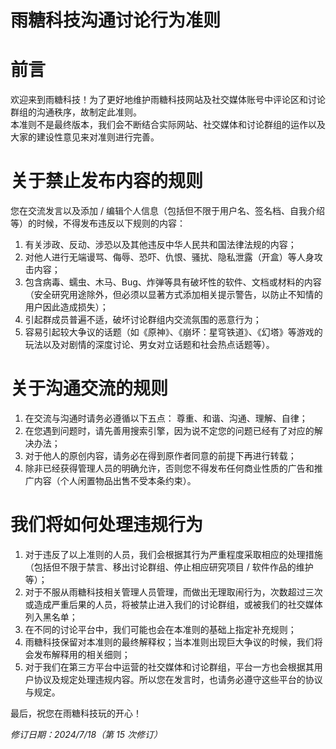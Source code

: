# 雨糖科技沟通讨论行为准则
# 前言
欢迎来到雨糖科技！为了更好地维护雨糖科技网站及社交媒体账号中评论区和讨论群组的沟通秩序，故制定此准则。<br>
本准则不是最终版本，我们会不断结合实际网站、社交媒体和讨论群组的运作以及大家的建设性意见来对准则进行完善。<br>

# 关于禁止发布内容的规则
您在交流发言以及添加 / 编辑个人信息（包括但不限于用户名、签名档、自我介绍等）的时候，不得发布违反以下规则的内容：
1. 有关涉政、反动、涉恐以及其他违反中华人民共和国法律法规的内容；
2. 对他人进行无端谩骂、侮辱、恐吓、仇恨、骚扰、隐私泄露（开盒）等人身攻击内容；
3. 包含病毒、蠕虫、木马、Bug、炸弹等具有破坏性的软件、文档或材料的内容（安全研究用途除外，但必须以显著方式添加相关提示警告，以防止不知情的用户因此造成损失）；
4. 引起群成员普遍不适，破坏讨论群组内交流氛围的恶意行为；
5. 容易引起较大争议的话题（如《原神》、《崩坏：星穹铁道》、《幻塔》等游戏的玩法以及对剧情的深度讨论、男女对立话题和社会热点话题等）。

# 关于沟通交流的规则
1. 在交流与沟通时请务必遵循以下五点： 尊重、和谐、沟通、理解、自律；
2. 在您遇到问题时，请先善用搜索引擎，因为说不定您的问题已经有了对应的解决办法；
3. 对于他人的原创内容，请务必在得到原作者同意的前提下再进行转载；
4. 除非已经获得管理人员的明确允许，否则您不得发布任何商业性质的广告和推广内容（个人闲置物品出售不受本条约束）。

# 我们将如何处理违规行为
1. 对于违反了以上准则的人员，我们会根据其行为严重程度采取相应的处理措施（包括但不限于禁言、移出讨论群组、停止相应研究项目 / 软件作品的维护等）；
2. 对于不服从雨糖科技相关管理人员管理，而做出无理取闹行为，次数超过三次或造成严重后果的人员，将被禁止进入我们的讨论群组，或被我们的社交媒体列入黑名单；
3. 在不同的讨论平台中，我们可能也会在本准则的基础上指定补充规则；
4. 雨糖科技保留对本准则的最终解释权；当本准则出现巨大争议的时候，我们将会发布解释用的相关细则；
5. 对于我们在第三方平台中运营的社交媒体和讨论群组，平台一方也会根据其用户协议及规定处理违规内容。所以您在发言时，也请务必遵守这些平台的协议与规定。

最后，祝您在雨糖科技玩的开心！

*修订日期：2024/7/18（第 15 次修订）*
